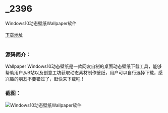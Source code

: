 # _2396
Windows10动态壁纸Wallpaper软件
<br/></br>
[下载地址](https://www.uuid2.com/2396.html "下载地址")
<br/></br>
<h3>源码简介：</h3>
<p>Wallpaper Windows10动态壁纸是一款网友自制的桌面动态壁纸下载工具，能够帮助用户从B站以及创意工坊获取动态素材制作壁纸，用户可以自行选择下载，感兴趣的朋友不要错过了，赶快来下载吧！<p>
<h3>截图：</h3>
<img src="https://www.uuid2.com/wp-content/uploads/img/202105/08c147f884.jpg" alt="Windows10动态壁纸Wallpaper软件">
